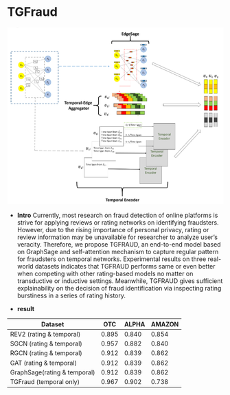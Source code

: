 # TGFraud
![image](https://github.com/leo811121/TGFraud/blob/master/pictures/model.PNG)

- **Intro** Currently, most research on fraud detection of online platforms is strive for applying reviews or rating networks on
identifying fraudsters. However, due to the rising importance of personal privacy, rating or review information may be unavailable for
researcher to analyze user’s veracity. Therefore, we propose TGFRAUD, an end-to-end model based on GraphSage and self-attention
mechanism to capture regular pattern for fraudsters on temporal networks. Experimental results on three real-world datasets indicates
that TGFRAUD performs same or even better when competing with other rating-based models no matter on transductive or inductive
settings. Meanwhile, TGFRAUD gives sufficient explainability on the decision of fraud identification via inspecting rating burstiness in a
series of rating history.

- **result** 

|            Dataset           | OTC |ALPHA|AMAZON|
| -----------------------------|-----|-----|------|
| REV2 (rating & temporal)     |0.895|0.840|0.854 |
| SGCN (rating & temporal)     |0.957|0.882|0.840 |
| RGCN (rating & temporal)     |0.912|0.839|0.862 |
| GAT (rating & temporal)      |0.912|0.839|0.862 |
| GraphSage(rating & temporal) |0.912|0.839|0.862 |
| TGFraud (temporal only)      |0.967|0.902|0.738 |
